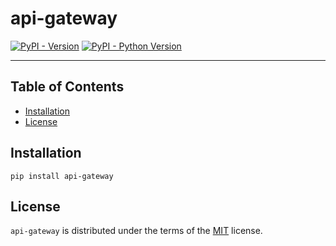 # api-gateway

[![PyPI - Version](https://img.shields.io/pypi/v/api-gateway.svg)](https://pypi.org/project/api-gateway)
[![PyPI - Python Version](https://img.shields.io/pypi/pyversions/api-gateway.svg)](https://pypi.org/project/api-gateway)

-----

## Table of Contents

- [Installation](#installation)
- [License](#license)

## Installation

```console
pip install api-gateway
```

## License

`api-gateway` is distributed under the terms of the [MIT](https://spdx.org/licenses/MIT.html) license.
